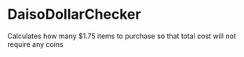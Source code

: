 # DaisoDollarChecker
 Calculates how many $1.75 items to purchase so that total cost will not require any coins
